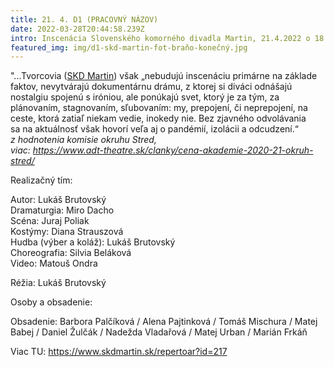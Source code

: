 ```yaml
---
title: 21. 4. D1 (PRACOVNÝ NÁZOV)
date: 2022-03-28T20:44:58.239Z
intro: Inscenácia Slovenského komorného divadla Martin, 21.4.2022 o 18:00 v SND
featured_img: img/d1-skd-martin-fot-braňo-konečný.jpg
---
```

"...Tvorcovia ([SKD Martin](https://www.skdmartin.sk/repertoar?id=217)) však „nebudujú inscenáciu primárne na základe faktov, nevytvárajú dokumentárnu drámu, z ktorej si diváci odnášajú nostalgiu spojenú s iróniou, ale ponúkajú svet, ktorý je za tým, za plánovaním, stagnovaním, sľubovaním: my, prepojení, či neprepojení, na  ceste, ktorá zatiaľ niekam vedie, inokedy nie. Bez zjavného odvolávania sa na aktuálnosť však hovorí veľa aj o pandémií, izolácii a odcudzení.“\
*z hodnotenia komisie okruhu Stred,* \
*viac: https://www.adt-theatre.sk/clanky/cena-akademie-2020-21-okruh-stred/*

Realizačný tím:

Autor: Lukáš Brutovský\
Dramaturgia: Miro Dacho\
Scéna: Juraj Poliak\
Kostýmy: Diana Strauszová\
Hudba (výber a koláž): Lukáš Brutovský\
Choreografia: Silvia Beláková\
Video: Matouš Ondra

Réžia: Lukáš Brutovský

Osoby a obsadenie:

Obsadenie: Barbora Palčíková / Alena Pajtinková / Tomáš Mischura / Matej Babej / Daniel Žulčák / Nadežda Vladařová / Matej Urban / Marián Frkáň

Viac TU: https://www.skdmartin.sk/repertoar?id=217